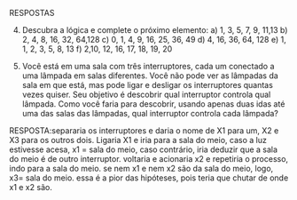 RESPOSTAS

4) Descubra a lógica e complete o próximo elemento:
a) 1, 3, 5, 7, 9, 11,13
b) 2, 4, 8, 16, 32, 64,128
c) 0, 1, 4, 9, 16, 25, 36, 49
d) 4, 16, 36, 64, 128
e) 1, 1, 2, 3, 5, 8, 13
f) 2,10, 12, 16, 17, 18, 19, 20


5) Você está em uma sala com três interruptores, cada um conectado a uma lâmpada em salas diferentes. Você não pode ver as lâmpadas da sala em que está, mas pode ligar e desligar os interruptores quantas vezes quiser. Seu objetivo é descobrir qual interruptor controla qual lâmpada. Como você faria para descobrir, usando apenas duas idas até uma das salas das lâmpadas, qual interruptor controla cada lâmpada?  

RESPOSTA:separaria os interruptores e daria o nome de X1 para um, X2 e X3 para os outros dois. Ligaria X1 e iria para a sala do meio, caso a luz estivesse acesa, x1 = sala do meio, caso contrário, iria deduzir que a sala do meio é de outro interruptor. voltaria e acionaria x2 e repetiria o processo, indo para a sala do meio. se nem x1 e nem x2 são da sala do meio, logo, x3= sala do meio. essa é a pior das hipóteses, pois teria que chutar de onde x1 e x2 são.

